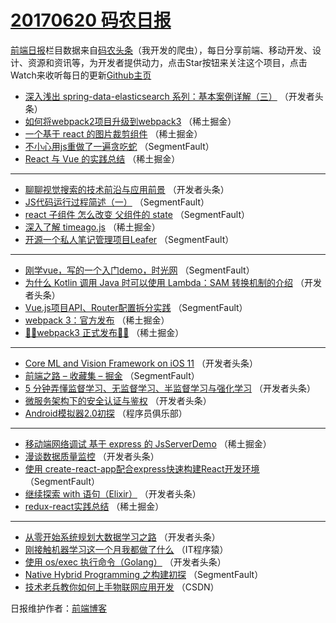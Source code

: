 # [20170620 码农日报](http://hao.caibaojian.com/date/2017/06/20)

[前端日报](http://caibaojian.com/c/news)栏目数据来自[码农头条](http://hao.caibaojian.com/)（我开发的爬虫），每日分享前端、移动开发、设计、资源和资讯等，为开发者提供动力，点击Star按钮来关注这个项目，点击Watch来收听每日的更新[Github主页](https://github.com/kujian/frontendDaily)
* [深入浅出 spring-data-elasticsearch 系列：基本案例详解（三）](http://hao.caibaojian.com/41859.html) （开发者头条）
* [如何将webpack2项目升级到webpack3](http://hao.caibaojian.com/41798.html) （稀土掘金）
* [一个基于 react 的图片裁剪组件](http://hao.caibaojian.com/41810.html) （稀土掘金）
* [不小心用js重做了一遍贪吃蛇](http://hao.caibaojian.com/41828.html) （SegmentFault）
* [React 与 Vue 的实践总结](http://hao.caibaojian.com/41803.html) （稀土掘金）

***
* [聊聊视觉搜索的技术前沿与应用前景](http://hao.caibaojian.com/41851.html) （开发者头条）
* [JS代码运行过程简述（一）](http://hao.caibaojian.com/41830.html) （SegmentFault）
* [react 子组件 怎么改变 父组件的 state](http://hao.caibaojian.com/41841.html) （SegmentFault）
* [深入了解 timeago.js](http://hao.caibaojian.com/41804.html) （稀土掘金）
* [开源一个私人笔记管理项目Leafer](http://hao.caibaojian.com/41831.html) （SegmentFault）

***
* [刚学vue，写的一个入门demo，时光网](http://hao.caibaojian.com/41842.html) （SegmentFault）
* [为什么 Kotlin 调用 Java 时可以使用 Lambda：SAM 转换机制的介绍](http://hao.caibaojian.com/41853.html) （开发者头条）
* [Vue.js项目API、Router配置拆分实践](http://hao.caibaojian.com/41834.html) （SegmentFault）
* [webpack 3：官方发布](http://hao.caibaojian.com/41797.html) （稀土掘金）
* [🍾🚀webpack3 正式发布🚀🍾](http://hao.caibaojian.com/41808.html) （稀土掘金）

***
* [Core ML and Vision Framework on iOS 11](http://hao.caibaojian.com/41856.html) （开发者头条）
* [前端之路 &#8211; 收藏集 &#8211; 掘金](http://hao.caibaojian.com/41835.html) （SegmentFault）
* [5 分钟弄懂监督学习、无监督学习、半监督学习与强化学习](http://hao.caibaojian.com/41867.html) （开发者头条）
* [微服务架构下的安全认证与鉴权](http://hao.caibaojian.com/41846.html) （开发者头条）
* [Android模拟器2.0初探](http://hao.caibaojian.com/41903.html) （程序员俱乐部）

***
* [移动端网络调试 基于 express 的 JsServerDemo](http://hao.caibaojian.com/41809.html) （稀土掘金）
* [漫谈数据质量监控](http://hao.caibaojian.com/41857.html) （开发者头条）
* [使用 create-react-app配合express快速构建React开发环境](http://hao.caibaojian.com/41836.html) （SegmentFault）
* [继续探索 with 语句（Elixir）](http://hao.caibaojian.com/41868.html) （开发者头条）
* [redux-react实践总结](http://hao.caibaojian.com/41799.html) （稀土掘金）

***
* [从零开始系统规划大数据学习之路](http://hao.caibaojian.com/41847.html) （开发者头条）
* [刚接触机器学习这一个月我都做了什么](http://hao.caibaojian.com/41904.html) （IT程序猿）
* [使用 os/exec 执行命令（Golang）](http://hao.caibaojian.com/41858.html) （开发者头条）
* [Native Hybrid Programming 之构建初探](http://hao.caibaojian.com/41837.html) （SegmentFault）
* [技术老兵教你如何上手物联网应用开发](http://hao.caibaojian.com/41894.html) （CSDN）

日报维护作者：[前端博客](http://caibaojian.com/) 